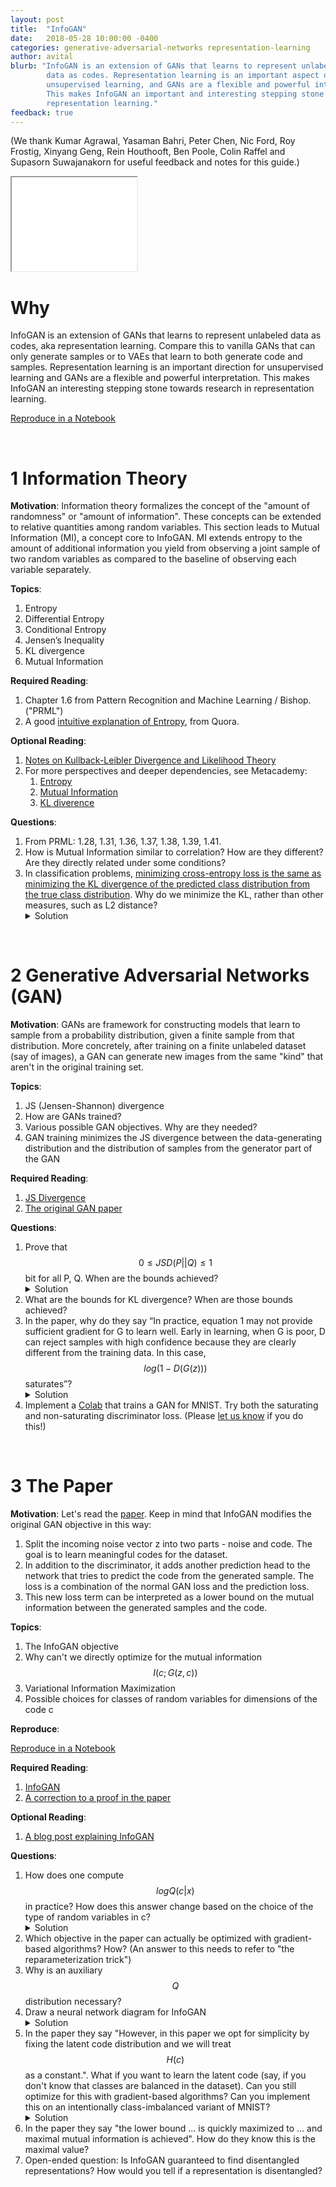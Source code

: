 ```yaml
---
layout: post
title:  "InfoGAN"
date:   2018-05-28 10:00:00 -0400
categories: generative-adversarial-networks representation-learning
author: avital
blurb: "InfoGAN is an extension of GANs that learns to represent unlabeled 
        data as codes. Representation learning is an important aspect of 
        unsupervised learning, and GANs are a flexible and powerful interpretation.
        This makes InfoGAN an important and interesting stepping stone in
        representation learning."
feedback: true
---
```


(We thank Kumar Agrawal, Yasaman Bahri, Peter Chen, Nic Ford, Roy Frostig, Xinyang Geng, Rein Houthooft, Ben Poole, Colin Raffel and Supasorn Suwajanakorn for useful feedback and notes for this guide.)

<iframe class="deps" src="/assets/infogan-deps.svg" width="200"></iframe>

# Why

InfoGAN is an extension of GANs that learns to represent unlabeled data as codes,
aka representation learning. Compare this to vanilla GANs that can only generate 
samples or to VAEs that learn to both generate code and samples. Representation 
learning is an important direction for unsupervised learning and GANs are a 
flexible and powerful interpretation. This makes InfoGAN an interesting stepping 
stone towards research in representation learning.

  <a href="https://colab.research.google.com/drive/1JkCI_n2U2i6DFU8NKk3P6EkPo3ZTKAaq#forceEdit=true&offline=true&sandboxMode=true" class="colab-root">Reproduce in a
    <span>Notebook</span></a>

<br />

# 1 Information Theory
  **Motivation**: Information theory formalizes the concept of the "amount of randomness" or 
"amount of information". These concepts can be extended to relative quantities 
among random variables. This section leads to Mutual Information (MI), a concept core to 
InfoGAN. MI extends entropy to the amount of additional information you yield from 
observing a joint sample of two random variables as compared to the baseline of 
observing each variable separately. 

  **Topics**:
  1. Entropy
  2. Differential Entropy
  3. Conditional Entropy
  4. Jensen’s Inequality
  5. KL divergence
  6. Mutual Information

  **Required Reading**:
  1. Chapter 1.6 from Pattern Recognition and Machine Learning / Bishop. ("PRML")
  2. A good [intuitive explanation of Entropy](https://www.quora.com/What-is-an-intuitive-explanation-of-the-concept-of-entropy-in-information-theory/answer/Peter-Gribble), from Quora.
  
  **Optional Reading**:
  1. [Notes on Kullback-Leibler Divergence and Likelihood Theory](https://arxiv.org/pdf/1404.2000.pdf)
  2. For more perspectives and deeper dependencies, see Metacademy:
      1. [Entropy](https://metacademy.org/graphs/concepts/entropy)
      2. [Mutual Information](https://metacademy.org/graphs/concepts/mutual_information)
      3. [KL diverence](https://metacademy.org/graphs/concepts/kl_divergence)

  **Questions**:
  1. From PRML: 1.28, 1.31, 1.36, 1.37, 1.38, 1.39, 1.41.
  2. How is Mutual Information similar to correlation? How are they different? Are they directly related under some conditions?
  3. In classification problems, [minimizing cross-entropy loss is the same as minimizing the KL divergence 
     of the predicted class distribution from the true class distribution](https://ai.stackexchange.com/questions/3065/why-has-cross-entropy-become-the-classification-standard-loss-function-and-not-k/4185). Why do we minimize the KL, rather
     than other measures, such as L2 distance?
     <details><summary>Solution</summary>
     <p>
     In classification problem: One natural measure of “goodness” is the likelihood or marginal
     probability of observed values. By definition, it’s \(P(Y | X; params)\), which is
     \(\prod_i P(Y_i = y_i | X; params)\).
     This says that we want to maximize the probability of producing the “correct” \(y_i\)
     class only, and don’t really care to push down the probability of incorrect class like
     L2 loss would.
     </p><p>
     E.g., suppose the true label \(y = [0, 1, 0]\) (one-hot of class label {1, 2, 3}),
     and the softmax of the final layer in NN is \(y’ = [0.2, 0.5, 0.3]\).
     One could use L2 between these two distributions, but if instead we minimize KL
     divergence \(KL(y || y’)\), which is equivalent to minimizing cross-entropy
     loss (the standard loss everyone uses to solve this problem),
     we would compute \(0 \cdot \log(0) + 1 \cdot \log (0.5) + 0 \cdot \log(0) = \log(0.5)\),
     which describes exactly the log likelihood of the label being class 2
     for this particular training example.
     </p><p>
     Here choosing to minimize KL means we’re maximizing the data likelihood.
     I think it could also be reasonable to use L2, but we would be maximizing
     the data likelihood + “unobserved anti-likelihood” :) (my made up word)
     meaning we want to kill off all those probabilities of predicting wrong
     labels as well.
     </p><p>
     Another reason L2 is less prefered might be that L2 involves looping over all
     class labels whereas KL can look only at the correct class when computing the loss.
     </p>
     </details>

<br />

# 2 Generative Adversarial Networks (GAN)
  **Motivation**: GANs are framework for constructing models that learn to sample 
  from a probability distribution, given a finite sample from that distribution.
  More concretely, after training on a finite unlabeled dataset (say of images), 
  a GAN can generate new images from the same "kind" that aren't in the original
  training set.

  **Topics**:
  1. JS (Jensen-Shannon) divergence
  2. How are GANs trained?
  3. Various possible GAN objectives. Why are they needed?
  4. GAN training minimizes the JS divergence between the data-generating distribution and the distribution of samples from the generator part of the GAN

  **Required Reading**:
  1. [JS Divergence](https://en.wikipedia.org/wiki/Jensen%E2%80%93Shannon_divergence)
  2. [The original GAN paper](https://arxiv.org/abs/1406.2661)

  **Questions**:
  1. Prove that $$0 \leq JSD(P||Q) \leq 1$$ bit for all P, Q. When are the bounds achieved?
     <details><summary>Solution</summary>
     <p>Start <a href="https://en.wikipedia.org/wiki/Jensen-Shannon_divergence#Relation_to_mutual_information">here</a>.
     </p>
     </details>
  2. What are the bounds for KL divergence? When are those bounds achieved?
  3. In the paper, why do they say “In practice, equation 1 may not provide sufficient gradient for G to learn well. Early in learning, when G is poor, D can reject samples with high confidence because they are clearly different from the training data. In this case, $$log(1 − D(G(z)))$$ saturates”?
     <details><summary>Solution</summary>
       <p><a href="/assets/gan_gradient.pdf">Understanding the vanishing generator gradients point in the GAN paper</a></p>
     </details>
  4. Implement a [Colab](https://colab.research.google.com/) that trains a GAN for MNIST. Try both the saturating and non-saturating discriminator loss. (Please [let us know](https://github.com/depthfirstlearning/depthfirstlearning.com/issues/3) if you do this!)


<br />

# 3 The Paper
  **Motivation**: Let's read the [paper](https://arxiv.org/abs/1606.03657). Keep
  in mind that InfoGAN modifies the original GAN objective in this way:
  1. Split the incoming noise vector z into two parts - noise and code. The goal 
     is to learn meaningful codes for the dataset.
  2. In addition to the discriminator, it adds another prediction head to the 
     network that tries to predict the code from the generated sample. The loss 
     is a combination of the normal GAN loss and the prediction loss.
  3. This new loss term can be interpreted as a lower bound on the mutual 
     information between the generated samples and the code.

  **Topics**:
  1. The InfoGAN objective
  2. Why can't we directly optimize for the mutual information $$I(c; G(z,c))$$
  3. Variational Information Maximization
  4. Possible choices for classes of random variables for dimensions of the code c

  **Reproduce**:
  
  <a href="https://colab.research.google.com/drive/1JkCI_n2U2i6DFU8NKk3P6EkPo3ZTKAaq#forceEdit=true&offline=true&sandboxMode=true" class="colab-root">Reproduce in a
    <span>Notebook</span></a>

  **Required Reading**:
  1. [InfoGAN](https://arxiv.org/abs/1606.03657)
  2. [A correction to a proof in the paper](http://aoliver.org/assets/correct-proof-of-infogan-lemma.pdf)
  
  **Optional Reading**:
  1. [A blog post explaining InfoGAN](https://towardsdatascience.com/infogan-generative-adversarial-networks-part-iii-380c0c6712cd)

  **Questions**:
  1. How does one compute $$log Q(c|x)$$ in practice? How does this answer change based on the choice of the type of random variables in c?
     <details><summary>Solution</summary>
       <p>What is \(\log Q(c|x)\) when c is a Gaussian centered at \(f_\theta(x)\)? What about when c is the output of a softmax?
       </p><p>
       See section 6 in the paper.
       </p> 
     </details>
  2. Which objective in the paper can actually be optimized with gradient-based algorithms? How? (An answer to this needs to refer to "the reparameterization trick")
  3. Why is an auxiliary $$Q$$ distribution necessary?
  4. Draw a neural network diagram for InfoGAN
     <details><summary>Solution</summary>
       <p>There is a good diagram in <a href="https://towardsdatascience.com/infogan-generative-adversarial-networks-part-iii-380c0c6712cd">this blog post</a></p>
     </details>
  5. In the paper they say "However, in this paper we opt for
simplicity by fixing the latent code distribution and we will treat $$H(c)$$ as a constant.". What if you want to learn
the latent code (say, if you don't know that classes are balanced in the dataset). Can you still optimize for this with gradient-based algorithms? Can you implement this on an intentionally class-imbalanced variant of MNIST?
     <details><summary>Solution</summary>
     <p>
     You could imagine learning the parameters of the distribution of c, if you can get H(c) to be a differentiable function of those parameters.
     </p>
     </details>
  6. In the paper they say "the lower bound ... is quickly maximized to ... and maximal mutual information is achieved". How do they know this is the maximal value?
  7. Open-ended question: Is InfoGAN guaranteed to find disentangled representations? How would you tell if a representation is disentangled?

